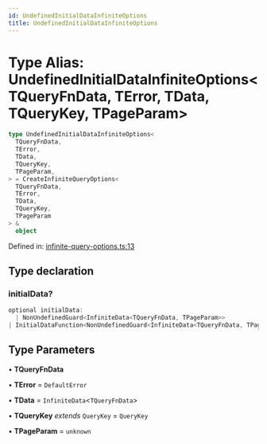 ```yaml
---
id: UndefinedInitialDataInfiniteOptions
title: UndefinedInitialDataInfiniteOptions
---
```


<!-- DO NOT EDIT: this page is autogenerated from the type comments -->

# Type Alias: UndefinedInitialDataInfiniteOptions\<TQueryFnData, TError, TData, TQueryKey, TPageParam\>

```ts
type UndefinedInitialDataInfiniteOptions<
  TQueryFnData,
  TError,
  TData,
  TQueryKey,
  TPageParam,
> = CreateInfiniteQueryOptions<
  TQueryFnData,
  TError,
  TData,
  TQueryKey,
  TPageParam
> &
  object
```

Defined in: [infinite-query-options.ts:13](https://github.com/arnoud-dv/query/blob/main/packages/angular-query-experimental/src/infinite-query-options.ts#L13)

## Type declaration

### initialData?

```ts
optional initialData:
  | NonUndefinedGuard<InfiniteData<TQueryFnData, TPageParam>>
| InitialDataFunction<NonUndefinedGuard<InfiniteData<TQueryFnData, TPageParam>>>;
```

## Type Parameters

• **TQueryFnData**

• **TError** = `DefaultError`

• **TData** = `InfiniteData`\<`TQueryFnData`\>

• **TQueryKey** _extends_ `QueryKey` = `QueryKey`

• **TPageParam** = `unknown`
